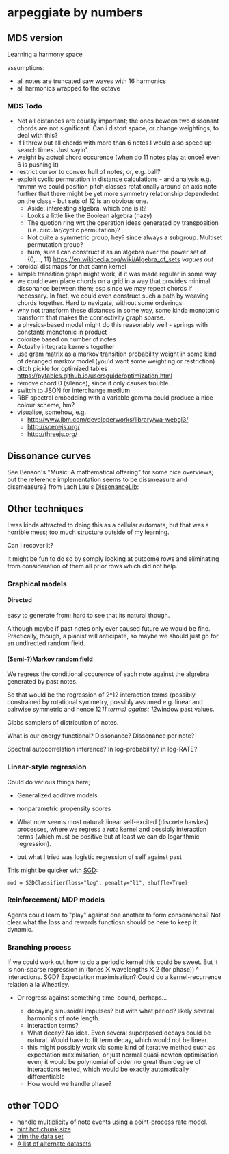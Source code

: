 arpeggiate by numbers
========================


##  MDS version

Learning a harmony space

assumptions: 

* all notes are truncated saw waves with 16 harmonics
* all harmonics wrapped to the octave

### MDS Todo

* Not all distances are equally important; the ones beween two dissonant chords are not significant.
  Can i distort space, or change weightings, to deal with this?
* If I threw out all chords with more than 6 notes I would also speed up search times. Just sayin'.
* weight by actual chord occurence (when do 11 notes play at once? even 6 is pushing it)
* restrict cursor to convex hull of notes, or, e.g. ball?
* exploit cyclic permutation in distance calculations - and analysis
   e.g. hmmm we could position pitch classes rotationally around an axis
   note further that there might be yet more symmetry relationship dependednt
   on the class - but sets of 12 is an obvious one.
   * Aside: interesting algebra. which one is it?
   * Looks a little like the Boolean algebra (hazy)
   * The quotion ring wrt the operation ideas generated by transposition (i.e. circular/cyclic permutation)?
   * Not quite a symmetric group, hey? since always a subgroup. Multiset permutation group?
   * hum, sure I can construct it as an algebra over the power set of {0,..., 11} https://en.wikipedia.org/wiki/Algebra_of_sets *vagues out*
* toroidal dist maps for that damn kernel
* simple transition graph might work, if it was made regular in some way
* we could even place chords on a grid in a way that provides minimal dissonance between them; esp since we may repeat chords if necessary. In fact, we could even construct such a path by weaving chords together. Hard to navigate, without some orderings
* why not transform these distances in some way, some kinda monotonic transform that makes the connectivity graph sparse.
* a physics-based model might do this reasonably well - springs with constants monotonic in product
* colorize based on number of notes
* Actually integrate kernels together
* use gram matrix as a markov transition probability weight in some kind of deranged markov model (you'd want some weighting or restriction)
* ditch pickle for optimized tables https://pytables.github.io/usersguide/optimization.html
* remove chord 0 (silence), since it only causes trouble.
* switch to JSON for interchange medium
* RBF spectral embedding with a variable gamma could produce a nice colour scheme, hm?
* visualise, somehow, e.g.
  * http://www.ibm.com/developerworks/library/wa-webgl3/
  * http://scenejs.org/
  * http://threejs.org/
  
## Dissonance curves

See Benson's "Music: A mathematical offering" for some nice overviews; but the reference implementation seems to be dissmeasure and dissmeasure2 from Lach Lau's [DissonanceLib](https://github.com/supercollider-quarks/DissonanceLib/blob/master/classes/Dissonance.sc):

## Other techniques

I was kinda attracted to doing this as a cellular automata, but that was a horrible mess; too much structure outside of my learning.

Can I recover it?

It might be fun to do so by somply looking at outcome rows and eliminating from consideration of them all prior rows which did not help.


### Graphical models

#### Directed

easy to generate from; hard to see that its natural though.

Although maybe if past notes only ever caused future we would be fine.
Practically, though, a pianist will anticipate, so maybe we should just go for an undirected random field.

#### (Semi-?)Markov random field

We regress the conditional occurence of each note against the algrebra generated by past notes.

So that would be the regression of 2^12 interaction terms
(possibly constrained by rotational symmetry, possibly assumed e.g. linear and pairwise symmetric and hence 12*11 terms)
against 12*window past values.

Gibbs samplers of distribution of notes.

What is our energy functional? Dissonance? Dissonance per note?

Spectral autocorrelation inference?
In log-probability?
in log-RATE?



### Linear-style regression

Could do various things here;

* Generalized additive models.
* nonparametric propensity scores
* What now seems most natural: linear self-excited (discrete hawkes) processes, where we regress a *rate* kernel and possibly interaction terms (which must be positive but at least we can do logarithmic regression).
  
* but what I tried was logistic regression of self against past

This might be quicker with [SGD](http://scikit-learn.org/stable/modules/sgd.html#sgd):

    mod = SGDClassifier(loss="log", penalty="l1", shuffle=True)
  

### Reinforcement/ MDP models

Agents could learn to "play" against one another to form consonances?
Not clear what the loss and rewards functiosn should be here to keep it dynamic.

### Branching process

If we could work out how to do a periodic kernel this could be sweet.
But it is non-sparse regression in 
(tones ⨉ wavelengths ⨉ 2 (for phase)) ^ interactions.
SGD?
Expectation maximisation?
Could do a kernel-recurrence relation a la Wheatley.
* Or regress against something time-bound, perhaps...

  * decaying sinusoidal impulses? but with what period? likely several harmonics of note length.
  * interaction terms?
  * What decay? No idea. Even several superposed decays could be natural. Would have to fit term decay, which would not be linear.
  * this might possibly work via some kind of iterative method such as expectation maximisation, or just normal quasi-newton optimisation even; it would be polynomial of order no great than degree of interactions tested, which would be exactly automatically differentiable
  * How would we handle phase?



## other TODO

* handle multiplicity of note events using a point-process rate model.
* [hint hdf chunk size](http://pytables.github.io/usersguide/optimization.html#informing-pytables-about-expected-number-of-rows-in-tables-or-arrays)
* [trim the data set](http://www.csie.ntu.edu.tw/~cjlin/libsvmtools/#how_large_the_training_set_should_be?)
* [A list of alternate datasets](http://notes.livingthing.org/musical_corpora.html).
